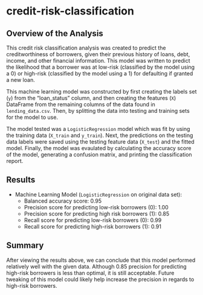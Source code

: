 # credit-risk-classification

## Overview of the Analysis

This credit risk classification analysis was created to predict the creditworthiness of borrowers, given their previous history of loans, debt, income, and other financial information. This model was written to predict the likelihood that a borrower was at low-risk (classified by the model using a 0) or high-risk (classified by the model using a 1) for defaulting if granted a new loan.

This machine learning model was constructed by first creating the labels set (`y`)  from the “loan_status” column, and then creating the features (`X`) DataFrame from the remaining columns of the data found in `lending_data.csv`. Then, by splitting the data into testing and training sets for the model to use. 

The model tested was a `LogisticRegression` model which was fit by using the training data (`X_train` and `y_train`). Next, the predictions on the testing data labels were saved using the testing feature data (`X_test`) and the fitted model. Finally, the model was evaulated by calculating the accuracy score of the model, generating a confusion matrix, and printing the classification report.

## Results

* Machine Learning Model (`LogisticRegression` on original data set):
  * Balanced accuracy score: 0.95
  * Precision score for predicting low-risk borrowers (0):  1.00
  * Precision score for predicting high risk borrowers (1): 0.85
  * Recall score for predicting low-risk borrowers (0): 0.99 
  * Recall score for predicting high-risk borrowers (1): 0.91


## Summary

After viewing the results above, we can conclude that this model performed relatively well with the given data. Although 0.85 precision for predicting high-risk borrowers is less than optimal, it is still acceptable. Future tweaking of this model could likely help increase the precision in regards to high-risk borrowers.
